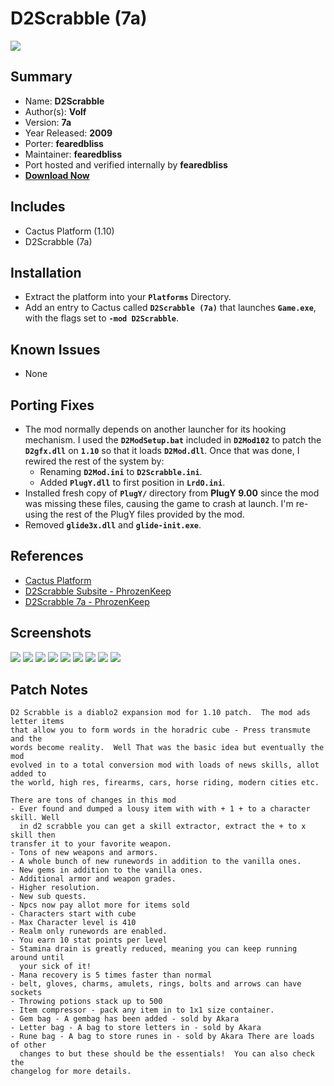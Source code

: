 # D2Scrabble (7a)

![](https://xyinn.org/diablo/platforms/platinum/D2Scrabble_7a/screenshots/Screenshot002.jpg)

## Summary

- Name: **D2Scrabble**
- Author(s): **Volf**
- Version: **7a**
- Year Released: **2009**
- Porter: **fearedbliss**
- Maintainer: **fearedbliss**
- Port hosted and verified internally by **fearedbliss**
- [**Download Now**](https://xyinn.org/diablo/platforms/platinum/D2Scrabble_7a/)

## Includes

- Cactus Platform (1.10)
- D2Scrabble (7a)

## Installation

- Extract the platform into your **`Platforms`** Directory.
- Add an entry to Cactus called **`D2Scrabble (7a)`** that launches
  **`Game.exe`**, with the flags set to **`-mod D2Scrabble`**.

## Known Issues

- None

## Porting Fixes

- The mod normally depends on another launcher for its hooking mechanism. I used
  the **`D2ModSetup.bat`** included in **`D2Mod102`** to patch the
  **`D2gfx.dll`** on **`1.10`** so that it loads **`D2Mod.dll`**. Once that was
  done, I rewired the rest of the system by:
	- Renaming **`D2Mod.ini`** to **`D2Scrabble.ini`**.
	- Added **`PlugY.dll`** to first position in **`LrdO.ini`**.
- Installed fresh copy of **`PlugY/`** directory from **PlugY 9.00** since
  the mod was missing these files, causing the game to crash at launch. I'm
  re-using the rest of the PlugY files provided by the mod.
- Removed **`glide3x.dll`** and **`glide-init.exe`**.

## References

- [Cactus Platform](https://github.com/fearedbliss/Cactus)
- [D2Scrabble Subsite - PhrozenKeep](https://d2mods.info/forum/subsite/d2scrabble/)
- [D2Scrabble 7a - PhrozenKeep](https://d2mods.info/forum/viewtopic.php?f=187&t=65161&hilit=scrabble+mod)

## Screenshots

![](https://xyinn.org/diablo/platforms/platinum/D2Scrabble_7a/screenshots/Screenshot001.jpg)
![](https://xyinn.org/diablo/platforms/platinum/D2Scrabble_7a/screenshots/Screenshot003.jpg)
![](https://xyinn.org/diablo/platforms/platinum/D2Scrabble_7a/screenshots/Screenshot004.jpg)
![](https://xyinn.org/diablo/platforms/platinum/D2Scrabble_7a/screenshots/Screenshot005.jpg)
![](https://xyinn.org/diablo/platforms/platinum/D2Scrabble_7a/screenshots/Screenshot006.jpg)
![](https://xyinn.org/diablo/platforms/platinum/D2Scrabble_7a/screenshots/Screenshot007.jpg)
![](https://xyinn.org/diablo/platforms/platinum/D2Scrabble_7a/screenshots/Screenshot008.jpg)
![](https://xyinn.org/diablo/platforms/platinum/D2Scrabble_7a/screenshots/Screenshot009.jpg)
![](https://xyinn.org/diablo/platforms/platinum/D2Scrabble_7a/screenshots/Screenshot010.jpg)

## Patch Notes

```
D2 Scrabble is a diablo2 expansion mod for 1.10 patch.  The mod ads letter items
that allow you to form words in the horadric cube - Press transmute and the
words become reality.  Well That was the basic idea but eventually the mod
evolved in to a total conversion mod with loads of news skills, allot added to
the world, high res, firearms, cars, horse riding, modern cities etc.

There are tons of changes in this mod
- Ever found and dumped a lousy item with with + 1 + to a character skill. Well
  in d2 scrabble you can get a skill extractor, extract the + to x skill then
transfer it to your favorite weapon.
- Tons of new weapons and armors.
- A whole bunch of new runewords in addition to the vanilla ones.
- New gems in addition to the vanilla ones.
- Additional armor and weapon grades.
- Higher resolution.
- New sub quests.
- Npcs now pay allot more for items sold
- Characters start with cube
- Max Character level is 410
- Realm only runewords are enabled.
- You earn 10 stat points per level
- Stamina drain is greatly reduced, meaning you can keep running around until
  your sick of it!
- Mana recovery is 5 times faster than normal
- belt, gloves, charms, amulets, rings, bolts and arrows can have sockets
- Throwing potions stack up to 500
- Item compressor - pack any item in to 1x1 size container.
- Gem bag - A gembag has been added - sold by Akara
- Letter bag - A bag to store letters in - sold by Akara
- Rune bag - A bag to store runes in - sold by Akara There are loads of other
  changes to but these should be the essentials!  You can also check the
changelog for more details.
```